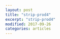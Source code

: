 ```yaml
---
layout: post
title: "strip-prod4"
excerpt: "strip-prod4"
modified: 2017-09-26
categories: articles
---
```

<div class="apester-strip" is-mobile-only="false" data-channel-tokens="5ec3e4d62be7b5d71b93c7b9" item-shape="round" item-size="medium" strip-background="transparent" thumbnails-stroke-color="rgba(251, 215, 51, 1)" data-fast-strip="true" data-manual-top-desktop="50"></div><script async src="https://static.apester.com/js/sdk/latest/apester-sdk.js"></script>
